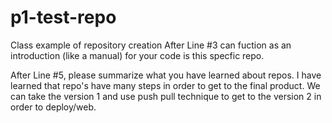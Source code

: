 # p1-test-repo
Class example of repository creation
After Line #3 can fuction as an introduction (like a manual) for your code is this specfic repo.

After Line #5, please summarize what you have learned about repos. 
I have learned that repo's have many steps in order to get to the final product. We can take the version 1 and use push pull technique to get to the version 2 in order to deploy/web.
